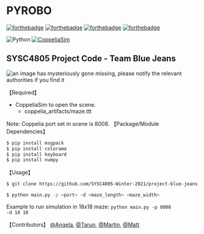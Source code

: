 # PYROBO
[![forthebadge](https://forthebadge.com/images/badges/made-with-python.svg)](https://forthebadge.com)
[![forthebadge](https://forthebadge.com/images/badges/powered-by-pull-requests.svg)](https://forthebadge.com)
[![forthebadge](https://forthebadge.com/images/badges/built-with-science.svg)](https://forthebadge.com)
[![forthebadge](https://forthebadge.com/images/badges/not-a-bug-a-feature.svg)](https://forthebadge.com)

![Python](https://img.shields.io/badge/python-v3.7+-blue.svg)
[![CoppeliaSim](https://img.shields.io/badge/CoppeliaSim-v4.1-red.svg)](https://www.coppeliarobotics.com/helpFiles/en/versionInfo.htm#coppeliaSim4.1.0)
## SYSC4805 Project Code - Team Blue Jeans

![an image has mysteriously gone missing, please notify the relevant authorities if you find it](https://github.com/SYSC4805-Winter-2021/project-blue-jeans/blob/master/misc/concept.png)

【Required】
 - CoppeliaSim to open the scene.
    - coppelia_artifacts/maze.ttt

Note: Coppelia port set in scene is 8008.
【Package/Module Dependencies】
```bash
$ pip install msgpack
$ pip install colorama
$ pip install keyboard
$ pip install numpy
```

【Usage】
```bash
$ git clone https://github.com/SYSC4805-Winter-2021/project-blue-jeans
```

```bash
$ python main.py -p <port> -d <maze_length> <maze_width>
```

Example to run simulation in 18x18 maze: <code>python main.py -p 8008 -d 18 18</code>

【Contributors】
[@Angela](https://github.com/angiebyun),
[@Tarun](https://github.com/TarunAK),
[@Martin](https://github.com/martinklamrowski),
[@Matt](https://github.com/mwesleyjames)
